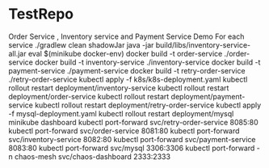 # TestRepo
Order Service , Inventory service and Payment Service Demo
For each service
./gradlew clean shadowJar
java -jar build/libs/inventory-service-all.jar
eval $(minikube docker-env)
docker build -t order-service ./order-service
docker build -t inventory-service ./inventory-service
docker build -t payment-service ./payment-service
docker build -t retry-order-service ./retry-order-service
kubectl apply -f k8s/k8s-deployment.yaml
kubectl rollout restart deployment/inventory-service
kubectl rollout restart deployment/order-service
kubectl rollout restart deployment/payment-service
kubectl rollout restart deployment/retry-order-service
kubectl apply -f mysql-deployment.yaml
kubectl rollout restart deployment/mysql
minikube dashboard
kubectl port-forward svc/retry-order-service 8085:80
kubectl port-forward svc/order-service 8081:80
kubectl port-forward svc/inventory-service 8082:80
kubectl port-forward svc/payment-service 8083:80
kubectl port-forward svc/mysql 3306:3306
kubectl port-forward -n chaos-mesh svc/chaos-dashboard 2333:2333
